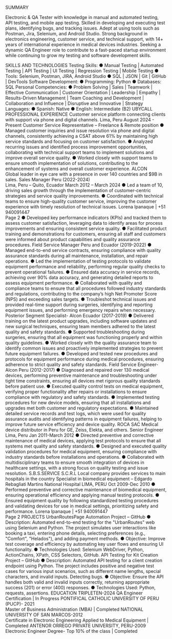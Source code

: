 SUMMARY

Electronic & QA Tester with knowledge in manual and automated testing, API testing, and mobile app testing. Skilled in 
developing and executing test plans, identifying bugs, and tracking issues. Adept at using tools such as Postman, Jira, 
Selenium, and Android Studio. Strong background in electronics engineering, customer service, and technical support, with 
14+ years of international experience in medical devices industries. Seeking a dynamic QA Engineer role to contribute to a 
fast-paced startup environment while continuing to grow my testing and software development skills. 

SKILLS AND TECHNOLOGIES 
Testing Skills: 
● Manual Testing | Automated Testing | API Testing | UI Testing | Regression Testing | Mobile Testing 
● Tools: Selenium, Postman, JIRA, Android Studio 
● SQL | JSON | Git | GitHub | DevTools 
Software Development: 
● Programming: Python 
● Databases: SQL 
Personal Competencies: 
● Problem Solving | Sales | Teamwork | Effective Communication | Customer Orientation | Leadership | Empathy | 
Results-Driven Management | Team Coaching and Development | Collaboration and Influence | Disruptive and 
Innovative | Strategy 
Languages: 
● Spanish: Native 
● English: Intermediate (B2) 
UBYCALL            
PROFESSIONAL EXPERIENCE 
Customer service platform connecting clients with support via phone and digital channels. 
Lima, Peru 
August 2024 - Present 
Customer Service Representative – Freelance & Remote position 
● Managed customer inquiries and issue resolution via phone and digital channels, consistently achieving a CSAT 
above 61% by maintaining high service standards and focusing on customer satisfaction. 
● Analyzed recurring issues and identified process improvement opportunities, collaborating with technical support 
teams to implement solutions and improve overall service quality. 
● Worked closely with support teams to ensure smooth implementation of solutions, contributing to the 
enhancement of systems and overall customer experience. 
ALCON                                                                                                                                         
Global leader in eye care with a presence in over 140 countries and $9B in sales. 
Sales Manager Peru (2022-2024)  
Lima, Peru – Quito, Ecuador 
March 2012 – March 2024 
● Led a team of 10, driving sales growth through the implementation of customer-centric strategies and service quality 
improvements. 
● Coordinated with technical teams to ensure high-quality customer service, improving the customer experience with 
timely resolution of technical issues. 
Lorena Ipanaque | +51 940091447  
Page 2 
● Developed key performance indicators (KPIs) and tracked them to assess customer satisfaction, leveraging data to 
identify areas for process improvements and ensuring consistent service quality. 
● Facilitated product training and demonstrations for customers, ensuring all staff and customers were informed about 
product capabilities and quality assurance procedures. 
Field Service Manager Peru and Ecuador (2019-2022) 
● Managed end-to-end service contracts, ensuring compliance with quality assurance standards during all 
maintenance, installation, and repair operations. 
● Led the implementation of testing protocols to validate equipment performance and reliability, performing regular 
quality checks to prevent operational failures. 
● Ensured data accuracy in service records, achieving over 90% data accuracy, and generating detailed reports to 
assess equipment performance. 
● Collaborated with quality and compliance teams to ensure that all procedures followed industry standards and 
regulations, contributing to the company’s high Net Promoter Score (NPS) and exceeding sales targets. 
● Troubleshot technical issues and provided real-time support during surgeries, identifying and reporting equipment 
issues, and performing emergency repairs when necessary. 
Posterior Segment Specialist- Alcon Ecuador (2017-2019) 
● Delivered training on the latest product upgrades, including software updates and new surgical techniques, ensuring 
team members adhered to the latest quality and safety standards. 
● Supported troubleshooting during surgeries, ensuring that all equipment was functioning properly and within quality 
guidelines. 
● Worked closely with the quality assurance team to identify common issues and proactively implemented strategies 
to prevent future equipment failures. 
● Developed and tested new procedures and protocols for equipment performance during medical procedures, 
ensuring adherence to strict quality and safety standards. 
Field Service Engineer-Alcon Peru (2012-2017) 
● Diagnosed and repaired over 130 medical devices, performing preventive maintenance and troubleshooting under 
tight time constraints, ensuring all devices met rigorous quality standards before patient use. 
● Executed quality control tests on medical equipment, verifying proper functionality after repairs or installations to 
ensure compliance with regulatory and safety standards. 
● Implemented testing procedures for new device models, ensuring that all installations and upgrades met both 
customer and regulatory expectations. 
● Maintained detailed service records and test logs, which were used for quality assurance audits and identifying 
patterns in equipment failures, helping to improve future service efficiency and device quality. 
ROCA SAC 
Medical device distributor in Peru for GE, Zeiss, Elekta, and others. 
Senior Engineer 
Lima, Peru 
Jan 2011-March 2012 
● Directed preventive and corrective maintenance of medical devices, applying test protocols to ensure that all 
systems met quality and safety standards. 
● Designed and executed quality validation procedures for medical equipment, ensuring compliance with industry 
standards before installations and operations. 
● Collaborated with multidisciplinary teams to ensure smooth integration of devices in healthcare settings, with a 
strong focus on quality testing and issue resolution. 
S.B.S.SERVICE S.C.R.L 
Local company provides services to main hospitals in the country 
Specialist in biomedical equipment – Edgardo Rebagliati Martins National Hospital 
LIMA, PERU 
Oct 2009-Dec 2010 
● Performed preventive and corrective maintenance of biomedical equipment, ensuring operational efficiency and 
applying manual testing protocols. 
● Ensured equipment quality by following standardized testing procedures and validating devices for use in medical 
settings, prioritizing safety and performance. 
Lorena Ipanaque | +51 940091447  
Page 2 
PROJECTS 
UrbanRoutesPage Automation Project – GitHub 
● Description: Automated end-to-end testing for the "UrbanRoutes" web using Selenium and Python. The project 
simulates user interactions like booking a taxi, entering phone details, selecting preferences (e.g., "Comfort", 
"Helados"), and adding payment methods. 
● Objective: Improve test coverage and efficiency by automating key user flows and ensuring UI functionality. 
● Technologies Used: Selenium WebDriver, Python, ActionChains, XPath, CSS Selectors, GitHub. 
API Testing for Kit Creation Project – GitHub 
● Description: Automated API testing for a client creation endpoint using Python. The project includes positive and 
negative test cases for various input scenarios, such as different name lengths, special characters, and invalid 
inputs. Detecting bugs. 
● Objective: Ensure the API handles both valid and invalid inputs correctly, returning appropriate success (201) or 
error (400) responses. 
● Technologies Used: Python, requests, assertions. 
EDUCATION 
TRIPLETEN-2024 
QA Engineer Certification | In Progress 
PONTIFICAL CATHOLIC UNIVERSITY OF PERU (PUCP)- 2021   
Master of Business Administration (MBA) | Completed 
NATIONAL UNIVERSITY OF SAN MARCOS-2012      
Certificate in Electronic Engineering Applied to Medical Equipment | Completed 
ANTENOR ORREGO PRIVATE UNIVERSITY, PERU-2009  
Electronic Engineer Degree- Top 10% of the class | Completed 
